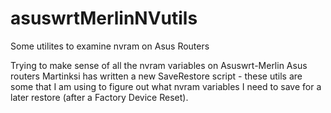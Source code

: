 # asuswrtMerlinNVutils
Some utilites to examine nvram on Asus Routers

Trying to make sense of all the nvram variables on Asuswrt-Merlin Asus routers
Martinksi has written a new SaveRestore script - these utils are some that I am using to figure out what nvram variables I need
to save for a later restore (after a Factory Device Reset).
